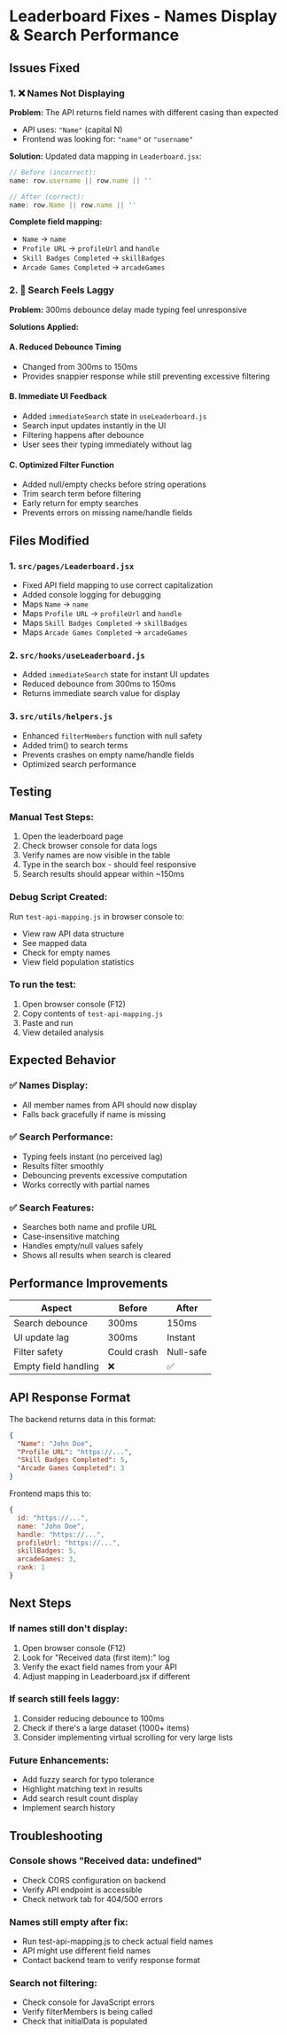 # Leaderboard Fixes - Names Display & Search Performance

## Issues Fixed

### 1. ❌ Names Not Displaying
**Problem:** The API returns field names with different casing than expected
- API uses: `"Name"` (capital N)
- Frontend was looking for: `"name"` or `"username"`

**Solution:** Updated data mapping in `Leaderboard.jsx`:
```javascript
// Before (incorrect):
name: row.username || row.name || ''

// After (correct):
name: row.Name || row.name || ''
```

**Complete field mapping:**
- `Name` → `name`
- `Profile URL` → `profileUrl` and `handle`
- `Skill Badges Completed` → `skillBadges`
- `Arcade Games Completed` → `arcadeGames`

### 2. 🐌 Search Feels Laggy
**Problem:** 300ms debounce delay made typing feel unresponsive

**Solutions Applied:**

#### A. Reduced Debounce Timing
- Changed from 300ms to 150ms
- Provides snappier response while still preventing excessive filtering

#### B. Immediate UI Feedback
- Added `immediateSearch` state in `useLeaderboard.js`
- Search input updates instantly in the UI
- Filtering happens after debounce
- User sees their typing immediately without lag

#### C. Optimized Filter Function
- Added null/empty checks before string operations
- Trim search term before filtering
- Early return for empty searches
- Prevents errors on missing name/handle fields

## Files Modified

### 1. `src/pages/Leaderboard.jsx`
- Fixed API field mapping to use correct capitalization
- Added console logging for debugging
- Maps `Name` → `name`
- Maps `Profile URL` → `profileUrl` and `handle`
- Maps `Skill Badges Completed` → `skillBadges`
- Maps `Arcade Games Completed` → `arcadeGames`

### 2. `src/hooks/useLeaderboard.js`
- Added `immediateSearch` state for instant UI updates
- Reduced debounce from 300ms to 150ms
- Returns immediate search value for display

### 3. `src/utils/helpers.js`
- Enhanced `filterMembers` function with null safety
- Added trim() to search terms
- Prevents crashes on empty name/handle fields
- Optimized search performance

## Testing

### Manual Test Steps:
1. Open the leaderboard page
2. Check browser console for data logs
3. Verify names are now visible in the table
4. Type in the search box - should feel responsive
5. Search results should appear within ~150ms

### Debug Script Created:
Run `test-api-mapping.js` in browser console to:
- View raw API data structure
- See mapped data
- Check for empty names
- View field population statistics

### To run the test:
1. Open browser console (F12)
2. Copy contents of `test-api-mapping.js`
3. Paste and run
4. View detailed analysis

## Expected Behavior

### ✅ Names Display:
- All member names from API should now display
- Falls back gracefully if name is missing

### ✅ Search Performance:
- Typing feels instant (no perceived lag)
- Results filter smoothly
- Debouncing prevents excessive computation
- Works correctly with partial names

### ✅ Search Features:
- Searches both name and profile URL
- Case-insensitive matching
- Handles empty/null values safely
- Shows all results when search is cleared

## Performance Improvements

| Aspect | Before | After |
|--------|--------|-------|
| Search debounce | 300ms | 150ms |
| UI update lag | 300ms | Instant |
| Filter safety | Could crash | Null-safe |
| Empty field handling | ❌ | ✅ |

## API Response Format

The backend returns data in this format:
```json
{
  "Name": "John Doe",
  "Profile URL": "https://...",
  "Skill Badges Completed": 5,
  "Arcade Games Completed": 3
}
```

Frontend maps this to:
```javascript
{
  id: "https://...",
  name: "John Doe",
  handle: "https://...",
  profileUrl: "https://...",
  skillBadges: 5,
  arcadeGames: 3,
  rank: 1
}
```

## Next Steps

### If names still don't display:
1. Open browser console (F12)
2. Look for "Received data (first item):" log
3. Verify the exact field names from your API
4. Adjust mapping in Leaderboard.jsx if different

### If search still feels laggy:
1. Consider reducing debounce to 100ms
2. Check if there's a large dataset (1000+ items)
3. Consider implementing virtual scrolling for very large lists

### Future Enhancements:
- Add fuzzy search for typo tolerance
- Highlight matching text in results
- Add search result count display
- Implement search history

## Troubleshooting

### Console shows "Received data: undefined"
- Check CORS configuration on backend
- Verify API endpoint is accessible
- Check network tab for 404/500 errors

### Names still empty after fix:
- Run test-api-mapping.js to check actual field names
- API might use different field names
- Contact backend team to verify response format

### Search not filtering:
- Check console for JavaScript errors
- Verify filterMembers is being called
- Check that initialData is populated
